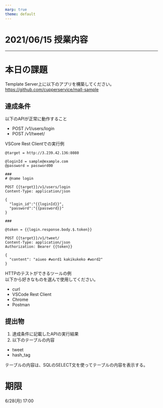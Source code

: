 ```yaml
---
marp: true
theme: default
---
```

# 2021/06/15 授業内容

---

# 本日の課題
Template Server上に以下のアプリを構築してください。
https://github.com/cupperservice/mall-sample

## 達成条件
以下のAPIが正常に動作すること
* POST /v1/users/login
* POST /v1/tweet/

VSCore Rest Clientでの実行例
```
@target = http://3.239.42.136:8080

@loginId = sample@example.com
@password = password00

###
# @name login

POST {{target}}/v1/users/login
Content-Type: application/json

{
  "login_id":"{{loginId}}",
  "password":"{{password}}"
}

###

@token = {{login.response.body.$.token}}

POST {{target}}/v1/tweet/
Content-Type: application/json
Authorization: Bearer {{token}}

{
  "content": "aiueo #word1 kakikukeko #word2"
}
```

HTTPのテストができるツールの例  
以下から好きなものを選んで使用してください。
* curl
* VSCode Rest Client
* Chrome
* Postman

## 提出物
1. 達成条件に記載したAPIの実行結果
2. 以下のテーブルの内容
* tweet
* hash_tag

テーブルの内容は、SQLのSELECT文を使ってテーブルの内容を表示する。

# 期限
6/28(月) 17:00
